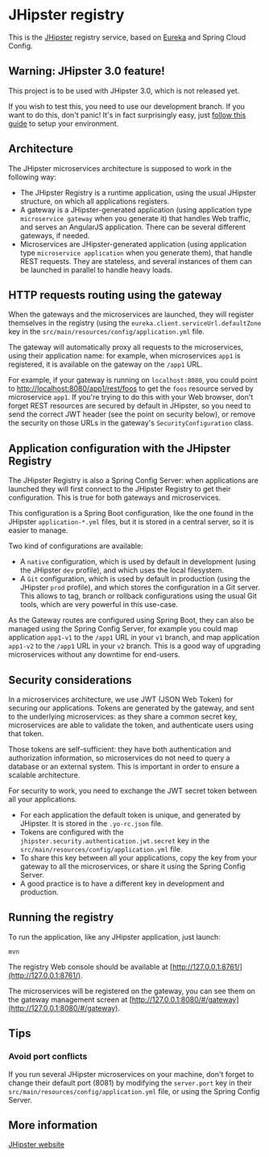 # JHipster registry

This is the [JHipster](http://jhipster.github.io/) registry service, based on [Eureka](https://github.com/Netflix/eureka) and Spring Cloud Config.

## Warning: JHipster 3.0 feature!

This project is to be used with JHipster 3.0, which is not released yet.

If you wish to test this, you need to use our development branch. If you want to do this, don't panic! It's in fact surprisingly easy, just [follow this guide](https://github.com/jhipster/generator-jhipster/blob/master/CONTRIBUTING.md#setup) to setup your environment.

## Architecture

The JHipster microservices architecture is supposed to work in the following way:

- The JHipster Registry is a runtime application, using the usual JHipster structure, on which all applications registers.
- A gateway is a JHipster-generated application (using application type `microservice gateway` when you generate it) that handles Web traffic, and serves an AngularJS application. There can be several different gateways, if needed.
- Microservices are JHipster-generated application (using application type `microservice application` when you generate them), that handle REST requests. They are stateless, and several instances of them can be launched in parallel to handle heavy loads.

## HTTP requests routing using the gateway

When the gateways and the microservices are launched, they will register themselves in the registry (using the `eureka.client.serviceUrl.defaultZone` key in the `src/main/resources/config/application.yml` file.

The gateway will automatically proxy all requests to the microservices, using their application name: for example, when microservices `app1` is registered, it is available on the gateway on the `/app1` URL.

For example, if your gateway is running on `localhost:8080`, you could point to [http://localhost:8080/app1/rest/foos](http://localhost:8080/app1/rest/foos) to
get the `foos` resource served by microservice `app1`. If you're trying to do this with your Web browser, don't forget REST resources are secured by default in JHipster, so you need to send the correct JWT header (see the point on security below), or remove the security on those URLs in the gateway's `SecurityConfiguration` class.

## Application configuration with the JHipster Registry

The JHipster Registry is also a Spring Config Server: when applications are launched they will first connect to the JHipster Registry to get their configuration. This is true for both gateways and microservices.

This configuration is a Spring Boot configuration, like the one found in the JHipster `application-*.yml` files, but it is stored in a central server, so it is easier to manage.

Two kind of configurations are available:

- A `native` configuration, which is used by default in development (using the JHipster `dev` profile), and which uses the local filesystem.
- A `Git` configuration, which is used by default in production (using the JHipster `prod` profile), and which stores the configuration in a Git server. This allows to tag, branch or rollback configurations using the usual Git tools, which are very powerful in this use-case.

As the Gateway routes are configured using Spring Boot, they can also be managed using the Spring Config Server, for example you could map application `app1-v1` to the `/app1` URL in your `v1` branch, and map application `app1-v2` to the `/app1` URL in your `v2` branch. This is a good way of upgrading microservices without any downtime for end-users.

## Security considerations

In a microservices architecture, we use JWT (JSON Web Token) for securing our applications. Tokens are generated by the gateway, and sent to the underlying microservices: as they share a common secret key, microservices are able to validate the token, and authenticate users using that token.

Those tokens are self-sufficient: they have both authentication and authorization information, so microservices do not need to query a database or an external system. This is important in order to ensure a scalable architecture.

For security to work, you need to exchange the JWT secret token between all your applications.

- For each application the default token is unique, and generated by JHipster. It is stored in the `.yo-rc.json` file.
- Tokens are configured with the `jhipster.security.authentication.jwt.secret` key in the `src/main/resources/config/application.yml` file.
- To share this key between all your applications, copy the key from your gateway to all the microservices, or share it using the Spring Config Server.
- A good practice is to have a different key in development and production.

## Running the registry

To run the application, like any JHipster application, just launch:

    mvn

The registry Web console should be available at [http://127.0.0.1:8761/](http://127.0.0.1:8761/).

The microservices will be registered on the gateway, you can see them on the gateway management screen at [http://127.0.0.1:8080/#/gateway](http://127.0.0.1:8080/#/gateway).

## Tips

### Avoid port conflicts

If you run several JHipster microservices on your machine, don't forget to change their default port (8081) by modifying the
`server.port` key in their `src/main/resources/config/application.yml` file, or using the Spring Config Server.

## More information

[JHipster website](http://jhipster.github.io/)
